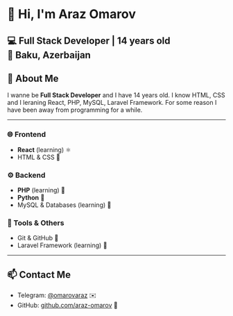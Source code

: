 # 👋 Hi, I'm **Araz Omarov**  

💻 **Full Stack Developer | 14 years old**  
 📍 Baku, Azerbaijan
---

## 🌟 About Me
I wanne be **Full Stack Developer** and I have 14 years old. I know HTML, CSS and I leraning React, PHP, MySQL, Laravel Framework.
For some reason I have been away from programming for a while.

---

### 🌐 Frontend
- **React** (learning) ⚛️  
- HTML & CSS 🎨 

### ⚙️ Backend
- **PHP** (learning) 🐘  
- **Python** 🐍
- MySQL & Databases (learning) 💾  

### 🧰 Tools & Others
- Git & GitHub 🐙   
- Laravel Framework (learning) 🚀
  
---

## 📫 Contact Me
- Telegram: [@omarovaraz](https://t.me/arazomarov) ✉️  
- GitHub: [github.com/araz-omarov](https://github.com/araz-omarov) 🌟
